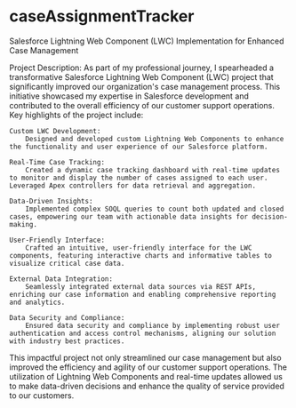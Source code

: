 # caseAssignmentTracker
Salesforce Lightning Web Component (LWC) Implementation for Enhanced Case Management

Project Description:
As part of my professional journey, I spearheaded a transformative Salesforce Lightning Web Component (LWC) project that significantly improved our organization's case management process. This initiative showcased my expertise in Salesforce development and contributed to the overall efficiency of our customer support operations. Key highlights of the project include:

    Custom LWC Development:
        Designed and developed custom Lightning Web Components to enhance the functionality and user experience of our Salesforce platform.

    Real-Time Case Tracking:
        Created a dynamic case tracking dashboard with real-time updates to monitor and display the number of cases assigned to each user. Leveraged Apex controllers for data retrieval and aggregation.

    Data-Driven Insights:
        Implemented complex SOQL queries to count both updated and closed cases, empowering our team with actionable data insights for decision-making.

    User-Friendly Interface:
        Crafted an intuitive, user-friendly interface for the LWC components, featuring interactive charts and informative tables to visualize critical case data.

    External Data Integration:
        Seamlessly integrated external data sources via REST APIs, enriching our case information and enabling comprehensive reporting and analytics.

    Data Security and Compliance:
        Ensured data security and compliance by implementing robust user authentication and access control mechanisms, aligning our solution with industry best practices.

This impactful project not only streamlined our case management but also improved the efficiency and agility of our customer support operations. The utilization of Lightning Web Components and real-time updates allowed us to make data-driven decisions and enhance the quality of service provided to our customers.
